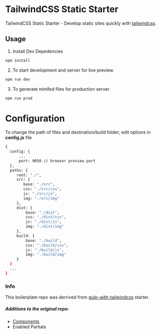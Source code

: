 # TailwindCSS Static Starter

TailwindCSS Static Starter - Develop static sites quickly with [tailwindcss](https://github.com/tailwindcss/tailwindcss).

## Usage

1. Install Dev Depedencies

```sh
npm install
```

2. To start development and server for live preview

```sh
npm run dev
```

3. To generate minifed files for production server

```sh
npm run prod
```

# Configuration

To change the path of files and destination/build folder, edit options in **config.js** file

```sh
{
  config: {
      ...
      port: 9050 // browser preview port
  },
  paths: {
     root: "./",
     src: {
        base: "./src",
        css: "./src/css",
        js: "./src/js",
        img: "./src/img"
     },
     dist: {
         base: "./dist",
         css: "./dist/css",
         js: "./dist/js",
         img: "./dist/img"
     },
     build: {
         base: "./build",
         css: "./build/css",
         js: "./build/js",
         img: "./build/img"
     }
  }
  ...
}
```

### Info

This boilerplate repo was derrived from [gulp-with-tailwindcss](https://github.com/lazymozek/gulp-with-tailwindcss) starter.

##### Additions to the original repo:

- [Components](https://kutty.netlify.app/)
- Enabled Partials

